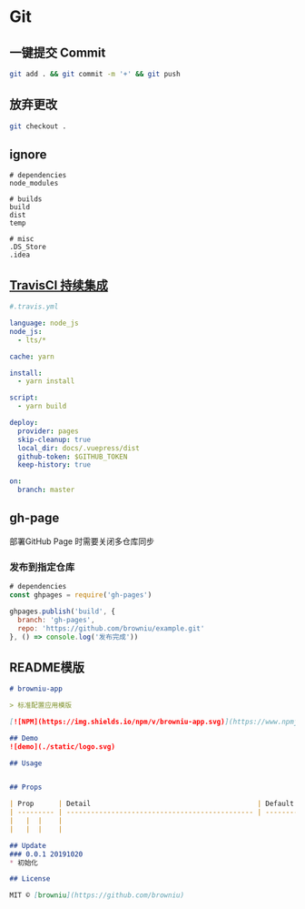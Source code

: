# Git

## 一键提交 Commit
```bash
git add . && git commit -m '+' && git push 
```

## 放弃更改
```bash
git checkout .
```

## ignore
```git
# dependencies
node_modules

# builds
build
dist
temp

# misc
.DS_Store
.idea
```

## [TravisCI 持续集成](https://travis-ci.org/browniu/note)

```yml
#.travis.yml

language: node_js
node_js:
  - lts/*

cache: yarn

install:
  - yarn install

script:
  - yarn build

deploy:
  provider: pages
  skip-cleanup: true
  local_dir: docs/.vuepress/dist
  github-token: $GITHUB_TOKEN
  keep-history: true

on:
  branch: master

```

## gh-page
部署GitHub Page 时需要关闭多仓库同步

### 发布到指定仓库
```javascript
# dependencies
const ghpages = require('gh-pages')

ghpages.publish('build', {
  branch: 'gh-pages',
  repo: 'https://github.com/browniu/example.git'
}, () => console.log('发布完成'))
```

## README模版
```md
# browniu-app

> 标准配置应用模版

[![NPM](https://img.shields.io/npm/v/browniu-app.svg)](https://www.npmjs.com/package/react-autocomplete) [![JavaScript Style Guide](https://img.shields.io/badge/code_style-standard-brightgreen.svg)](https://standardjs.com)

## Demo
![demo](./static/logo.svg)

## Usage


## Props

| Prop      | Detail                                         | Default              |
| --------- | ---------------------------------------------- | -------------------- |
|   |  |    |
|   |  |    |

## Update
### 0.0.1 20191020
* 初始化

## License

MIT © [browniu](https://github.com/browniu)

```
